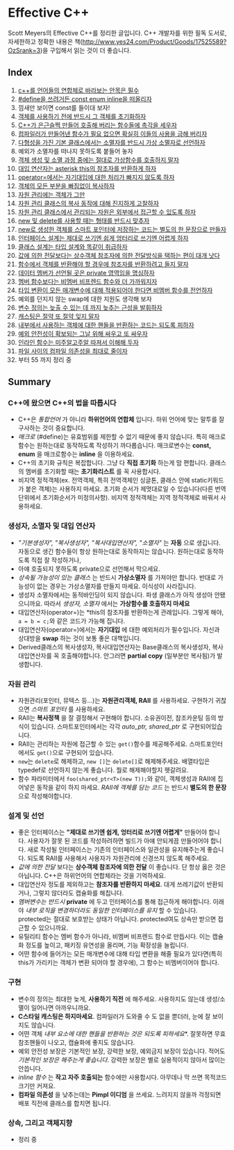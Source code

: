 # Effective C++
Scott Meyers의 Effective C++를 정리한 글입니다. C++ 개발자를 위한 필독 도서로, 자세한하고 정확한 내용은 책(http://www.yes24.com/Product/Goods/17525589?OzSrank=3)을 구입해서 읽는 것이 더 좋습니다.
## Index
01. [c++를 언어들의 연합체로 바라보는 안목은 필수](docs/ch01.md)
02. [#define을 쓰려거든 const enum inline을 떠올리자](docs/ch02.md)
03. 낌새만 보이면 const를 들이대 보자!
04. [객체를 사용하기 전에 반드시 그 객체를 초기화하자](docs/ch04.md)
05. [C++가 은근슬쩍 만들어 호출해 버리는 함수들에 촉각을 세우자](docs/ch05.md)
06. [컴파일러가 만들어낸 함수가 필요 없으면 확실히 이들의 사용을 금해 버리자](docs/ch06.md)
07. [다형성을 가진 기본 클래스에서는 소멸자를 반드시 가상 소멸자로 선언하자](docs/ch07.md)
08. 예외가 소멸자를 떠나지 못하도록 붙들어 놓자
09. [객체 생성 및 소멸 과정 중에는 절대로 가상함수를 호출하지 말자](docs/ch09.md)
10. [대입 연산자는 asterisk this의 참조자를 반환하게 하자](docs/ch10.md)
11. [operator=에서는 자기대입에 대한 처리가 빠지지 않도록 하자](docs/ch11.md)
12. [객체의 모든 부분을 빠짐없이 복사하자](docs/ch12.md)
13. [자원 관리에는 객체가 그만](docs/ch13.md)
14. [자원 관리 클래스의 복사 동작에 대해 진지하게 고찰하자](docs/ch14.md)
15. [자원 관리 클래스에서 관리되는 자원은 외부에서 접근할 수 있도록 하자](docs/ch15.md)
16. [new 및 delete를 사용할 때는 형태를 반드시 맞추자](docs/ch16.md)
17. [new로 생성한 객체를 스마트 포인터에 저장하는 코드는 별도의 한 문장으로 만들자](docs/ch17.md)
18. [인터페이스 설계는 제대로 쓰기엔 쉽게 엉터리로 쓰기엔 어렵게 하자](docs/ch18.md)
19. [클래스 설계는 타입 설계와 똑같이 취급하자](docs/ch19.md)
20. [값에 의한 전달보다는 상수객체 참조자에 의한 전달방식을 택하는 편이 대개 낫다](docs/ch20.md)
21. [함수에서 객체를 반환해야 할 경우에 참조자를 반환하려고 들지 말자](docs/ch21.md)
22. [데이터 멤버가 선언될 곳은 private 영역임을 명심하자](docs/ch22.md)
23. [멤버 함수보다는 비멤버 비프렌드 함수와 더 가까워지자](docs/ch23.md)
24. [타입 변환이 모든 매개변수에 대해 적용되어야 한다면 비멤버 함수를 전언하자](docs/ch24.md)
25. 예외를 던지지 않는 swap에 대한 지원도 생각해 보자
26. [변수 정의는 늦출 수 있는 데 까지 늦추는 근성을 발휘하자](docs/ch26.md)
27. [캐스팅은 절약 또 절약 잊지 말자](docs/ch27.md)
28. [내부에서 사용하는 객체에 대한 핸들을 반환하는 코드는 되도록 피하자](docs/ch28.md)
29. [예외 안전성이 확보되는 그날 위해 싸우고 또 싸우자](docs/ch29.md)
30. [인라인 함수는 미주알고주알 따져서 이해해 두자](docs/ch30.md)
31. [파일 사이의 컴파일 의존성을 최대로 줄이자](docs/ch31.md)
32. 부터 55 까지 정리 중

## Summary
### C++에 왔으면 C++의 법을 따릅시다
- C++은 *통합언어* 가 아니라 **하위언어의 연합체** 입니다.
  하위 언어에 맞는 말투를 잘 구사하는 것이 중요합니다.
- *매크로* (#define)는 유효범위를 제한할 수 없기 때문에 좋지 않습니다.
  특히 매크로함수는 원하는대로 동작하도록 작성하기 까다롭습니다.
  매크로변수는 **const, enum** 을 매크로함수는 **inline** 을 이용하세요.
- C++의 초기화 규칙은 복잡합니다. 그냥 다 **직접 초기화** 하는게 맘 편합니다.
  클래스의 멤버를 초기화할 때는 **초기화리스트** 를 꼭 사용합시다.
- 비지역 정적객체(ex. 전역객체, 특히 전역객체인 싱글톤, 클래스 안에 static키워드가 붙은 객체)는 사용하지 마세요.
  초기화 순서가 제멋대로일 수 있습니다(다른 번역단위에서 초기화순서가 미정의사항).
  비지역 정적객체는 지역 정적객체로 바꿔서 사용하세요.

### 생성자, 소멸자 및 대입 연산자
- *"기본생성자", "복사생성자", "복사대입연산자", "소멸자"* 는 **자동** 으로 생깁니다.
  자동으로 생긴 함수들이 항상 원하는대로 동작하지는 않습니다.
  원하는대로 동작하도록 직접 잘 작성하거나,
- 아얘 호출되지 못하도록 private으로 선언해서 막으세요.
- *상속될 가능성이 있는 클래스* 는 반드시 **가상소멸자** 를 가져야만 합니다.
  반대로 가능성이 없는 경우는 가상소멸자를 만들지 마세요. 이식성이 사라집니다.
- 생성자 소멸자에서는 동적바인딩이 되지 않습니다. 파생 클래스가 아직 생성아 안됐으니까요.
  따라서 *생성자, 소멸자* 에서는 **가상함수를 호출하지 마세요**
- 대입연산자(operator=)는 \*this의 참조자를 반환하는게 관례입니다.
  그렇게 해야, ```a = b = c;```와 같은 코드가 가능해 집니다.
- 대입연산자(operator=)에서는 **자기대입** 에 대한 예외처리가 필수입니다.
  자신과 상대방을 **swap** 하는 것이 보통 좋은 대책입니다.
- Derived클래스의 복사생성자, 복사대입연산자는 Base클래스의 복사생성자, 복사대입연산자를 꼭 호출해야합니다.
  안그러면 **partial copy** (일부분만 복사됨)가 발생합니다.

### 자원 관리
- 자원관리(포인터, 뮤텍스 등...)는 **자원관리객체, RAII** 를 사용하세요.
  구현하기 귀찮으면 *스마트 포인터* 를 사용하세요.
- RAII는 **복사정책** 을 잘 결정해서 구현해야 합니다.
  소유권이전, 참조카운팅 등의 방식이 있습니다.
  스마트포인터에서는 각각 *auto_ptr, shared_ptr* 로 구현되어있습니다.
- RAII는 관리하는 자원에 접근할 수 있는 ```get()```함수를 제공해주세요.
  스마트포인터에서도 ```get()```으로 구현되어 있습니다.
- ```new```는 ```delete```로 해제하고, ```new []```는 ```delete[]```로 해제해주세요.
  배열타입은 typedef로 선언하지 않는게 좋습니다. 뭘로 해제해야할지 헷갈려요.
- 함수 파라미터에서 ```foo(shared_ptr<T>(new T));```와 같이, 객체생성과 RAII에 집어넣은 동작을 같이 하지 마세요.
  *RAII에 객체를 담는 코드* 는 반드시 **별도의 한 문장** 으로 작성해야합니다.

### 설계 및 선언
- 좋은 인터페이스는 **"제대로 쓰기엔 쉽게, 엉터리로 쓰기엔 어렵게"** 만들어야 합니다.
  사용자가 잘못 된 코드를 작성하려하면 빌드가 아얘 안되게끔 만들어어야 합니다.
  새로 작성될 인터페이스는 기존의 인터페이스와 일관성을 유지해주는게 좋습니다.
  되도록 RAII를 사용해서 사용자가 자원관리에 신경쓰지 않도록 해주세요.
- *값에 의한 전달* 보다는 **상수객체 참조자에 의한 전달** 이 좋습니다.
  단 항상 옳은 것은 아닙니다. C++은 하위언어의 연합체라는 것을 기억하세요.
- 대입연산자 정도를 제외하고는 **참조자를 반환하지 마세요**.
  대게 쓰레기값이 반환되거나, 그렇지 않더라도 캡슐화를 해칩니다.
- *멤버변수는 반드시* **private** 에 두고 인터페이스를 통해 접근하게 해야합니다.
  이래야 *내부 로직을 변경하더라도 동일한 인터페이스를 유지* 할 수 있습니다.
  protected는 절대로 보호받는 상태가 아닙니다.
  protected여도 상속만 받으면 접근할 수 있으니까요.
- 유틸리티 함수는 멤버 함수가 아니라, 비멤버 비프렌드 함수로 만듭시다.
  이는 캡슐화 정도를 높이고, 패키징 유연성을 올리며, 기능 확장성을 늘립니다.
- 어떤 함수에 들어가는 모든 매개변수에 대해 타입 변환을 해줄 필요가 있다면(특히 this가 가리키는 객체가 변환 되어야 할 경우에), 그 함수는 비멤버이어야 합니다.

### 구현
- 변수의 정의는 최대한 늦게, **사용하기 직전** 에 해주세요.
  사용하지도 않는데 생성/소멸이 일어나면 아까우니까요.
- **C스타일 캐스팅은 하지마세요**.
  컴파일러가 도와줄 수 도 없을 뿐더러, 눈에 잘 보이지도 않습니다.
- 어떤 객체 *내부 요소에 대한 핸들을 반환하는 것은 되도록 피하세요**.
  잘못하면 무효참조핸들이 나오고, 캡슐화에 좋지도 않습니다.
- 예외 안전성 보장은 기본적인 보장, 강력한 보장, 예외금지 보장이 있습니다.
  적어도 *기본적인 보장은 해주는게 좋습니다*.
  강력한 보장은 별로 실용적이지 않아서 많이는 안씁니다.
- *inline 함수* 는 **작고 자주 호출되는** 함수에만 사용합시다.
  아무데나 막 쓰면 목적코드 크기만 커져요.
- **컴파일 의존성** 을 낮추는데는 **Pimpl 이디엄** 을 쓰세요.
  느려지지 않을까 걱정되면 배포 직전에 클래스를 합치면 됩니다.

### 상속, 그리고 객체지향
- 정리 중
